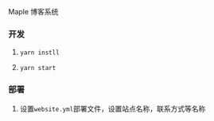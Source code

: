 
Maple 博客系统

### 开发

1. `yarn instll`

2. `yarn start`


### 部署

1. 设置`website.yml`部署文件，设置站点名称，联系方式等名称